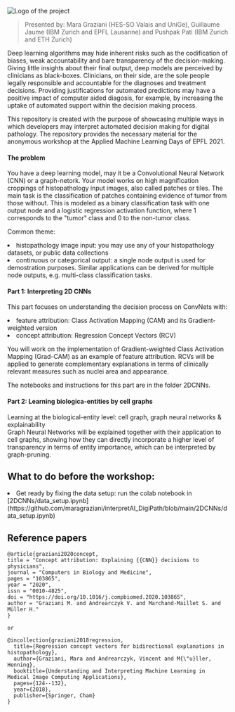 
![Logo of the project](https://www.ai4media.eu/wp-content/uploads/2021/04/Twitter_Building-Interpretable-AI-for-Digital-Pathology-1024x575.png)
>
> Presented by: Mara Graziani (HES-SO Valais and UniGe), Guillaume Jaume (IBM Zurich and EPFL Lausanne) and Pushpak Pati (IBM Zurich and ETH Zurich)
>

Deep learning algorithms may hide inherent risks such as the codification of biases, weak accountability and bare transparency of the decision-making. Giving little insights about their final output, deep models are perceived by clinicians as black-boxes. 
Clinicians, on their side, are the sole people legally responsible and accountable for the diagnoses and treatment decisions. 
Providing justifications for automated predictions may have a positive impact of computer aided diagosis, for example, by increasing the uptake of automated support within the decision making process.

This repository is created with the purpose of showcasing multiple ways in which developers may interpret automated decision making for digital pathology. The repository provides the necessary material for the anonymous workshop at the Applied Machine Learning Days of EPFL 2021. 

#### The problem

You have a deep learning model, may it be a Convolutional Neural Network (CNN) or a graph-netork. 
Your model works on high magnification croppings of histopathology input images, also called patches or tiles. 
The main task is the classification of patches containing evidence of tumor from those without. 
This is modeled as a binary classification task with one output node and a logistic regression activation function, where 1 corresponds to the "tumor" class and 0 to the non-tumor class. 

Common theme:
<li> histopathology image input: you may use any of your histopathology datasets, or public data collections 
<li> continuous or categorical output: a single node output is used for demostration purposes. Similar applications can be derived for multiple node outputs, e.g. multi-class classification tasks. 

#### Part 1: Interpreting 2D CNNs 

This part focuses on understanding the decision process on ConvNets with:
<li> feature attribution: Class Activation Mapping (CAM) and its Gradient-weighted version 
<li> concept attribution: Regression Concept Vectors (RCV)

You will work on the implementation of Gradient-weighted Class Activation Mapping (Grad-CAM) as an example of feature attribution.
RCVs will be applied to generate complementary explanations in terms of clinically relevant measures such as nuclei area and appearance. 

The notebooks and instructions for this part are in the folder 2DCNNs. 

#### Part 2: Learning biologica-entities by cell graphs 

Learning at the biological-entity level: cell graph, graph neural networks & explainability  
Graph Neural Networks will be explained together with their application to cell graphs, showing how they can directly incorporate a higher level of transparency in terms of entity importance, which can be interpreted by graph-pruning. 

## What to do before the workshop: 

<li> Get ready by fixing the data setup: run the colab notebook in [2DCNNs/data_setup.ipynb] (https://github.com/maragraziani/interpretAI_DigiPath/blob/main/2DCNNs/data_setup.ipynb)
  
  
## Reference papers


```
@article{graziani2020concept,
title = "Concept attribution: Explaining {{CNN}} decisions to physicians",
journal = "Computers in Biology and Medicine",
pages = "103865",
year = "2020",
issn = "0010-4825",
doi = "https://doi.org/10.1016/j.compbiomed.2020.103865",
author = "Graziani M. and Andrearczyk V. and Marchand-Maillet S. and Müller H."
}

or

@incollection{graziani2018regression,
  title={Regression concept vectors for bidirectional explanations in histopathology},
  author={Graziani, Mara and Andrearczyk, Vincent and M{\"u}ller, Henning},
  booktitle={Understanding and Interpreting Machine Learning in Medical Image Computing Applications},
  pages={124--132},
  year={2018},
  publisher={Springer, Cham}
}

```
